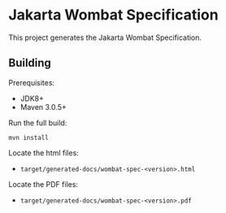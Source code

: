 Jakarta Wombat Specification
============================

This project generates the Jakarta Wombat Specification.

Building
--------

Prerequisites:

* JDK8+
* Maven 3.0.5+

Run the full build:

`mvn install`

Locate the html files:
- `target/generated-docs/wombat-spec-<version>.html`

Locate the PDF files:
- `target/generated-docs/wombat-spec-<version>.pdf`
